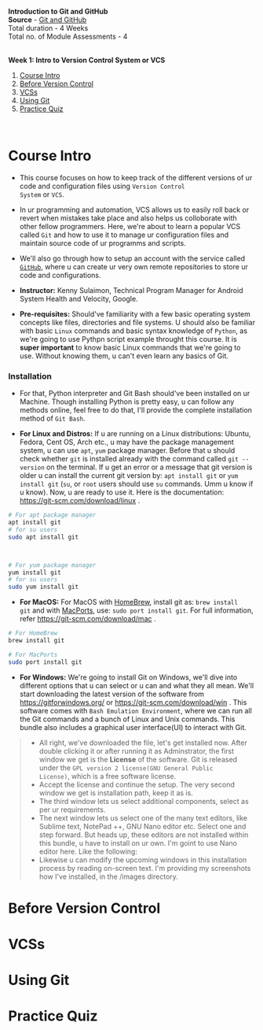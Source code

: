 **Introduction to Git and GitHub**<br>
**Source** - [Git and GitHub](https://www.coursera.org/learn/introduction-git-github/)<br>
Total duration - 4 Weeks<br>
Total no. of Module Assessments - 4<br>
<br>

**Week 1: Intro to Version Control System or VCS**<br>
1. [Course Intro](#course-intro)
1. [Before Version Control](#before-version-control)
1. [VCSs](#vcss)
1. [Using Git](#using-git)
1. [Practice Quiz](#practice-quiz)
<br>

# Course Intro

- This course focuses on how to keep track of the different versions of ur code and configuration files using <code>Version Control System</code> or <code>VCS</code>.

- In ur programming and automation, VCS allows us to easily roll back or revert when mistakes take place and also helps us colloborate with other fellow programmers. Here, we're about to learn a popular VCS called <code>Git</code> and how to use it to manage ur configuration files and maintain source code of ur programms and scripts.

- We'll also go through how to setup an account with the service called <code>[GitHub](https://github.com/ "GitHub" )</code>, where u can create ur very own remote repositories to store ur code and configurations.

- **Instructor:** Kenny Sulaimon, Technical Program Manager for Android System Health and Velocity, Google.

- **Pre-requisites:** Should've familiarity with a few basic operating system concepts like files, directories and file systems. U should also be familiar with basic <code>Linux</code> commands and basic syntax knowledge of <code>Python</code>, as we're going to use Pythpn script example throught this course. It is **super important** to know basic Linux commands that we're going to use. Without knowing them, u can't even learn any basics of Git.

### Installation

- For that, Python interpreter and Git Bash should've been installed on ur Machine. Though installing Python is pretty easy, u can follow any methods online, feel free to do that, I'll provide the complete installation method of <code>Git Bash</code>.

- **For Linux and Distros:** If u are running on  a Linux distributions: Ubuntu, Fedora, Cent OS, Arch etc., u may have the package management system, u can use <code>apt</code>, <code>yum</code> package manager. Before that u should check whether <code>git</code> is installed already with the command called <code>git --version</code> on the terminal. If u get an error or a message that git version is older u can install the current git version by: <code>apt install git</code> or <code>yum install git</code> (<code>su</code>, or <code>root</code> users should use <code>su</code> commands. Umm u know if u know). Now, u are ready to use it. Here is the documentation: https://git-scm.com/download/linux .
```Bash
# For apt package manager
apt install git
# for su users
sudo apt install git



# For yum package manager
yum install git
# for su users
sudo yum install git
```


- **For MacOS:** For MacOS with [HomeBrew](https://brew.sh/), install git as: <code>brew install git</code> and with [MacPorts](https://www.macports.org/), use: <code>sudo port install git</code>. For full information, refer https://git-scm.com/download/mac .
```Bash
# For HomeBrew
brew install git

# For MacPorts
sudo port install git
```

- **For Windows:** We're going to install Git on Windows, we'll dive into different options that u can select or u can and what they all mean. We'll start downloading the latest version of the software from https://gitforwindows.org/  or   https://git-scm.com/download/win . This software comes with <code>Bash Emulation Environment</code>, where we can run all the Git commands and a bunch of Linux and Unix commands. This bundle also includes a graphical user interface(UI) to interact with Git.

> - All right, we've downloaded the file, let's get installed now. After double clicking it or after running it as Adminstrator, the first window we get is the **License** of the software. Git is released under the <code>GPL version 2 license(GNU General Public License)</code>, which is a free software license.
> - Accept the license and continue the setup. The very second window we get is installation path, keep it as is.
> - The third window lets us select additional components, select as per ur requirements.
> - The next window lets us select one of the many text editors, like Sublime text, NotePad ++, GNU Nano editor etc. Select one and step forward. But heads up, these editors are not installed within this bundle, u have to install on ur own. I'm goint to use Nano editor here. Like the following:<br>
> - Likewise u can modify the upcoming windows in this installation process by reading on-screen text. I'm providing my screenshots how I've installed, in the /images directory.

# Before Version Control
# VCSs
# Using Git
# Practice Quiz